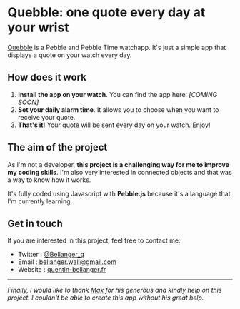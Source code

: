 # Quebble: one quote every day at your wrist

[Quebble](http://quebble.quentin-bellanger.fr) is a Pebble and Pebble Time watchapp. It's just a simple app that displays a  quote on your watch every day.

## How does it work

1. **Install the app on your watch**. You can find the app here: *[COMING SOON]*
2. **Set your daily alarm time**. It allows you to choose when you want to receive your quote.
3. **That's it!** Your quote will be sent every day on your watch. Enjoy!

## The aim of the project

As I'm not a developer, **this project is a challenging way for me to improve my coding skills**. I'm also very interested in connected objects and that was a way to know how it works.

It's fully coded using Javascript with **Pebble.js** because it's a language that I'm currently learning.

## Get in touch

If you are interested in this project, feel free to contact me:
- Twitter : [@Bellanger_q](http://twitter.com/bellanger_q)
- Email : [bellanger.wall@gmail.com](mailto:bellanger.wall@gmail.com)
- Website : [quentin-bellanger.fr](http://quentin-bellanger.fr)

---

*Finally, I would like to thank [Max](https://github.com/DCMaxxx) for his generous and kindly help on this project. I couldn't be able to create this app without his great help.*
